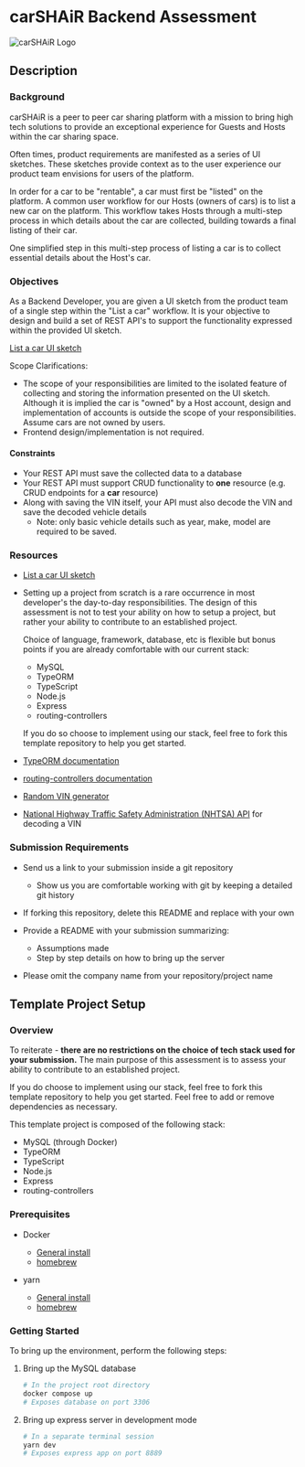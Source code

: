 # carSHAiR Backend Assessment

![carSHAiR Logo](https://www.carshair.com/_next/image?url=%2F_next%2Fstatic%2Fmedia%2FCarSHAiR-Logo.bfa0a90d.png&w=3840&q=75)

## Description

### Background

carSHAiR is a peer to peer car sharing platform with a mission to bring high tech solutions to provide an exceptional experience for Guests and Hosts within the car sharing space.

Often times, product requirements are manifested as a series of UI sketches. These sketches provide context as to the user experience our product team envisions for users of the platform.

In order for a car to be "rentable", a car must first be "listed" on the platform. A common user workflow for our Hosts (owners of cars) is to list a new car on the platform. This workflow takes Hosts through a multi-step process in which details about the car are collected, building towards a final listing of their car.

One simplified step in this multi-step process of listing a car is to collect essential details about the Host's car.

### Objectives

As a Backend Developer, you are given a UI sketch from the product team of a single step within the "List a car" workflow. It is your objective to design and build a set of REST API's to support the functionality expressed within the provided UI sketch.

[List a car UI sketch](https://xd.adobe.com/view/fed5ede8-2626-46ec-a3f9-ec0cba0df6f4-ab86/)

Scope Clarifications:

- The scope of your responsibilities are limited to the isolated feature of collecting and storing the information presented on the UI sketch. Although it is implied the car is "owned" by a Host account, design and implementation of accounts is outside the scope of your responsibilities. Assume cars are not owned by users.
- Frontend design/implementation is not required.

#### Constraints

- Your REST API must save the collected data to a database
- Your REST API must support CRUD functionality to **one** resource (e.g. CRUD endpoints for a **car** resource)
- Along with saving the VIN itself, your API must also decode the VIN and save the decoded vehicle details
  - Note: only basic vehicle details such as year, make, model are required to be saved.

### Resources

- [List a car UI sketch](https://xd.adobe.com/view/fed5ede8-2626-46ec-a3f9-ec0cba0df6f4-ab86/)

- Setting up a project from scratch is a rare occurrence in most developer's the day-to-day responsibilities. The design of this assessment is not to test your ability on how to setup a project, but rather your ability to contribute to an established project.

  Choice of language, framework, database, etc is flexible but bonus points if you are already comfortable with our current stack:
  - MySQL
  - TypeORM
  - TypeScript
  - Node.js
  - Express
  - routing-controllers

  If you do so choose to implement using our stack, feel free to fork this template repository to help you get started.

- [TypeORM documentation](https://github.com/typeorm/typeorm)

- [routing-controllers documentation](https://github.com/typestack/routing-controllers)

- [Random VIN generator](https://vingenerator.org/)

- [National Highway Traffic Safety Administration (NHTSA) API](https://vpic.nhtsa.dot.gov/api/) for decoding a VIN

### Submission Requirements

- Send us a link to your submission inside a git repository
  - Show us you are comfortable working with git by keeping a detailed git history

- If forking this repository, delete this README and replace with your own

- Provide a README with your submission summarizing:
  - Assumptions made
  - Step by step details on how to bring up the server

- Please omit the company name from your repository/project name

## Template Project Setup

### Overview

To reiterate - **there are no restrictions on the choice of tech stack used for your submission.** The main purpose of this assessment is to assess your ability to contribute to an established project.

If you do choose to implement using our stack, feel free to fork this template repository to help you get started. Feel free to add or remove dependencies as necessary.

This template project is composed of the following stack:

- MySQL (through Docker)
- TypeORM
- TypeScript
- Node.js
- Express
- routing-controllers

### Prerequisites

- Docker
  - [General install](https://docs.docker.com/get-docker/)
  - [homebrew](https://formulae.brew.sh/cask/docker)

- yarn
  - [General install](https://classic.yarnpkg.com/lang/en/docs/install/#mac-stable)
  - [homebrew](https://formulae.brew.sh/formula/yarn)

### Getting Started

To bring up the environment, perform the following steps:

1. Bring up the MySQL database

    ```bash
    # In the project root directory
    docker compose up
    # Exposes database on port 3306
    ```

2. Bring up express server in development mode

    ```bash
    # In a separate terminal session
    yarn dev
    # Exposes express app on port 8889
    ```
